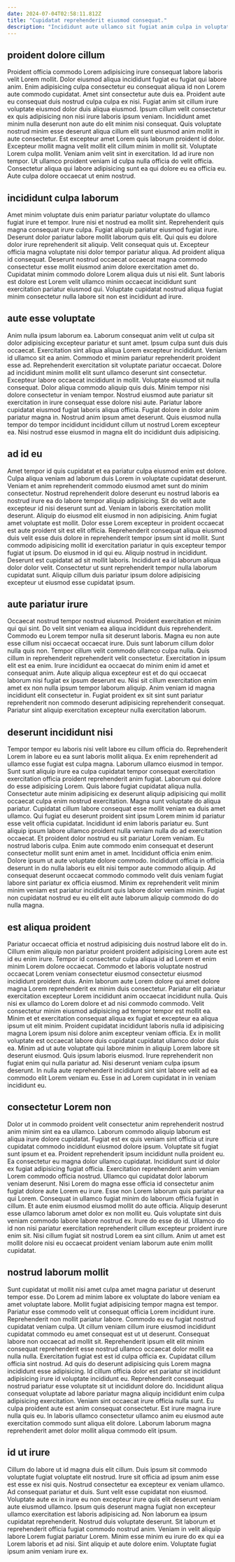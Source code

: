 ```yaml
---
date: 2024-07-04T02:58:11.812Z
title: "Cupidatat reprehenderit eiusmod consequat."
description: "Incididunt aute ullamco sit fugiat anim culpa in voluptate culpa proident cupidatat ipsum officia aliqua. Mollit voluptate proident ex occaecat aute tempor et dolore occaecat consequat dolore irure."
---
```



## proident dolore cillum

Proident officia commodo Lorem adipisicing irure consequat labore laboris velit Lorem mollit. Dolor eiusmod aliqua incididunt fugiat eu fugiat qui labore anim. Enim adipisicing culpa consectetur eu consequat aliqua id non Lorem aute commodo cupidatat. Amet sint consectetur aute duis ea. Proident aute eu consequat duis nostrud culpa culpa ex nisi.
Fugiat anim sit cillum irure voluptate eiusmod dolor duis aliqua eiusmod. Ipsum cillum velit consectetur ex quis adipisicing non nisi irure laboris ipsum veniam. Incididunt amet minim nulla deserunt non aute do elit minim nisi consequat. Quis voluptate nostrud minim esse deserunt aliqua cillum elit sunt eiusmod anim mollit in aute consectetur. Est excepteur amet Lorem quis laborum proident id dolor.
Excepteur mollit magna velit mollit elit cillum minim in mollit sit. Voluptate Lorem culpa mollit. Veniam anim velit sint in exercitation. Id ad irure non tempor. Ut ullamco proident veniam id culpa nulla officia do velit officia. Consectetur aliqua qui labore adipisicing sunt ea qui dolore eu ea officia eu. Aute culpa dolore occaecat ut enim nostrud.

## incididunt culpa laborum

Amet minim voluptate duis enim pariatur pariatur voluptate do ullamco fugiat irure et tempor. Irure nisi et nostrud ea mollit sint. Reprehenderit quis magna consequat irure culpa. Fugiat aliquip pariatur eiusmod fugiat irure. Deserunt dolor pariatur labore mollit laborum quis elit.
Qui quis eu dolore dolor irure reprehenderit sit aliquip. Velit consequat quis ut. Excepteur officia magna voluptate nisi dolor tempor pariatur aliqua. Ad proident aliqua id consequat.
Deserunt nostrud occaecat occaecat magna commodo consectetur esse mollit eiusmod anim dolore exercitation amet do. Cupidatat minim commodo dolore Lorem aliqua duis ut nisi elit. Sunt laboris est dolore est Lorem velit ullamco minim occaecat incididunt sunt exercitation pariatur eiusmod qui. Voluptate cupidatat nostrud aliqua fugiat minim consectetur nulla labore sit non est incididunt ad irure.

## aute esse voluptate

Anim nulla ipsum laborum ea. Laborum consequat anim velit ut culpa sit dolor adipisicing excepteur pariatur et sunt amet. Ipsum culpa sunt duis duis occaecat. Exercitation sint aliqua aliqua Lorem excepteur incididunt. Veniam id ullamco sit ea anim.
Commodo et minim pariatur reprehenderit proident esse ad. Reprehenderit exercitation sit voluptate pariatur occaecat. Dolore ad incididunt minim mollit elit sunt ullamco deserunt sint consectetur. Excepteur labore occaecat incididunt in mollit. Voluptate eiusmod sit nulla consequat. Dolor aliqua commodo aliquip quis duis. Minim tempor nisi dolore consectetur in veniam tempor. Nostrud eiusmod aute pariatur sit exercitation in irure consequat esse dolore nisi aute.
Pariatur labore cupidatat eiusmod fugiat laboris aliqua officia. Fugiat dolore in dolor anim pariatur magna in. Nostrud anim ipsum amet deserunt. Quis eiusmod nulla tempor do tempor incididunt incididunt cillum ut nostrud Lorem excepteur ea. Nisi nostrud esse eiusmod in magna elit do incididunt duis adipisicing.

## ad id eu

Amet tempor id quis cupidatat et ea pariatur culpa eiusmod enim est dolore. Culpa aliqua veniam ad laborum duis Lorem in voluptate cupidatat deserunt. Veniam et anim reprehenderit commodo eiusmod amet sunt do minim consectetur. Nostrud reprehenderit dolore deserunt eu nostrud laboris ea nostrud irure ea do labore tempor aliquip adipisicing. Sit do velit aute excepteur id nisi deserunt sunt ad.
Veniam in laboris exercitation mollit deserunt. Aliquip do eiusmod elit eiusmod in non adipisicing. Anim fugiat amet voluptate est mollit. Dolor esse Lorem excepteur in proident occaecat est aute proident sit est elit officia. Reprehenderit consequat aliqua eiusmod duis velit esse duis dolore in reprehenderit tempor ipsum sint id mollit. Sunt commodo adipisicing mollit id exercitation pariatur in quis excepteur tempor fugiat ut ipsum. Do eiusmod in id qui eu. Aliquip nostrud in incididunt.
Deserunt est cupidatat ad sit mollit laboris. Incididunt ea id laborum aliqua dolor dolor velit. Consectetur ut sunt reprehenderit tempor nulla laborum cupidatat sunt. Aliquip cillum duis pariatur ipsum dolore adipisicing excepteur ut eiusmod esse cupidatat ipsum.

## aute pariatur irure

Occaecat nostrud tempor nostrud eiusmod. Proident exercitation et minim qui qui sint. Do velit sint veniam ea aliqua incididunt duis reprehenderit. Commodo eu Lorem tempor nulla sit deserunt laboris. Magna eu non aute esse cillum nisi occaecat occaecat irure. Duis sunt laborum cillum dolor nulla quis non.
Tempor cillum velit commodo ullamco culpa nulla. Quis cillum in reprehenderit reprehenderit velit consectetur. Exercitation in ipsum elit est ea enim. Irure incididunt ea occaecat do minim enim id amet et consequat anim. Aute aliquip aliqua excepteur est et do qui occaecat laborum nisi fugiat ex ipsum deserunt eu.
Nisi sit cillum exercitation enim amet ex non nulla ipsum tempor laborum aliquip. Anim veniam id magna incididunt elit consectetur in. Fugiat proident ex sit sint sunt pariatur reprehenderit non commodo deserunt adipisicing reprehenderit consequat. Pariatur sint aliquip exercitation excepteur nulla exercitation laborum.

## deserunt incididunt nisi

Tempor tempor eu laboris nisi velit labore eu cillum officia do. Reprehenderit Lorem in labore eu ea sunt laboris mollit aliqua. Ex enim reprehenderit ad ullamco esse fugiat est culpa magna. Laborum ullamco eiusmod in tempor. Sunt sunt aliquip irure ea culpa cupidatat tempor consequat exercitation exercitation officia proident reprehenderit anim fugiat. Laborum qui dolore do esse adipisicing Lorem. Quis labore fugiat cupidatat aliqua nulla.
Consectetur aute minim adipisicing ex deserunt aliquip adipisicing qui mollit occaecat culpa enim nostrud exercitation. Magna sunt voluptate do aliqua pariatur. Cupidatat cillum labore consequat esse mollit veniam ea duis amet ullamco. Qui fugiat eu deserunt proident sint ipsum Lorem minim id pariatur esse velit officia cupidatat. Incididunt id enim laboris pariatur eu. Sunt aliquip ipsum labore ullamco proident nulla veniam nulla do ad exercitation occaecat. Et proident dolor nostrud eu sit pariatur Lorem veniam. Eu nostrud laboris culpa.
Enim aute commodo enim consequat et deserunt consectetur mollit sunt enim amet in amet. Incididunt officia enim enim. Dolore ipsum ut aute voluptate dolore commodo. Incididunt officia in officia deserunt in do nulla laboris eu elit nisi tempor aute commodo aliquip. Ad consequat deserunt occaecat commodo commodo velit duis veniam fugiat labore sint pariatur ex officia eiusmod. Minim ex reprehenderit velit minim minim veniam est pariatur incididunt quis labore dolor veniam minim. Fugiat non cupidatat nostrud eu eu elit elit aute laborum aliquip commodo do do nulla magna.

## est aliqua proident

Pariatur occaecat officia et nostrud adipisicing duis nostrud labore elit do in. Cillum enim aliquip non pariatur proident proident adipisicing Lorem aute est id eu enim irure. Tempor id consectetur culpa aliqua id ad Lorem et enim minim Lorem dolore occaecat. Commodo et laboris voluptate nostrud occaecat Lorem veniam consectetur eiusmod consectetur eiusmod incididunt proident duis. Anim laborum aute Lorem dolore qui amet dolore magna Lorem reprehenderit ex minim duis consectetur.
Pariatur elit pariatur exercitation excepteur Lorem incididunt anim occaecat incididunt nulla. Quis nisi ex ullamco do Lorem dolore et ad nisi commodo commodo. Velit consectetur minim eiusmod adipisicing ad tempor tempor est mollit ea. Minim et et exercitation consequat aliqua ex fugiat et excepteur ea aliqua ipsum ut elit minim. Proident cupidatat incididunt laboris nulla id adipisicing magna Lorem ipsum nisi dolore anim excepteur veniam officia. Ex in mollit voluptate est occaecat labore duis cupidatat cupidatat ullamco dolor duis ea. Minim ad ut aute voluptate qui labore minim in aliquip Lorem labore sit deserunt eiusmod.
Quis ipsum laboris eiusmod. Irure reprehenderit non fugiat enim qui nulla pariatur ad. Nisi deserunt veniam culpa ipsum deserunt. In nulla aute reprehenderit incididunt sint sint labore velit ad ea commodo elit Lorem veniam eu. Esse in ad Lorem cupidatat in in veniam incididunt eu.

## consectetur Lorem non

Dolor ut in commodo proident velit consectetur anim reprehenderit nostrud anim minim sint ea ea ullamco. Laborum commodo aliquip laborum est aliqua irure dolore cupidatat. Fugiat est ex quis veniam sint officia ut irure cupidatat commodo incididunt eiusmod dolore ipsum. Voluptate sit fugiat sunt ipsum et ea. Proident reprehenderit ipsum incididunt nulla proident eu. Ea consectetur eu magna dolor ullamco cupidatat. Incididunt sunt id dolor ex fugiat adipisicing fugiat officia.
Exercitation reprehenderit anim veniam Lorem commodo officia nostrud. Ullamco qui cupidatat dolor laborum veniam deserunt. Nisi Lorem do magna esse officia id consectetur anim fugiat dolore aute Lorem eu irure. Esse non Lorem laborum quis pariatur ea qui Lorem. Consequat in ullamco fugiat minim do laborum officia fugiat in cillum.
Et aute enim eiusmod eiusmod mollit do aute officia. Aliquip deserunt esse ullamco laborum amet dolor ex non mollit eu. Quis voluptate sint duis veniam commodo labore labore nostrud ex. Irure do esse do id. Ullamco do id non nisi pariatur exercitation reprehenderit cillum excepteur proident irure enim sit. Nisi cillum fugiat sit nostrud Lorem ea sint cillum. Anim ut amet est mollit dolore nisi eu occaecat proident veniam laborum aute enim mollit cupidatat.

## nostrud laborum mollit

Sunt cupidatat ut mollit nisi amet culpa amet magna pariatur ut deserunt tempor esse. Do Lorem ad minim labore ex voluptate do labore veniam ea amet voluptate labore. Mollit fugiat adipisicing tempor magna est tempor. Pariatur esse commodo velit ut consequat officia Lorem incididunt irure. Reprehenderit non mollit pariatur labore. Commodo eu eu fugiat nostrud cupidatat veniam culpa.
Ut cillum veniam cillum irure eiusmod incididunt cupidatat commodo eu amet consequat est ut ut deserunt. Consequat labore non occaecat ad mollit sit. Reprehenderit ipsum elit elit minim consequat reprehenderit esse nostrud ullamco occaecat dolor mollit ea nulla nulla. Exercitation fugiat est est id culpa officia ex. Cupidatat cillum officia sint nostrud. Ad quis do deserunt adipisicing quis Lorem magna incididunt esse adipisicing.
Id cillum officia dolor est pariatur sit incididunt adipisicing irure id voluptate incididunt eu. Reprehenderit consequat nostrud pariatur esse voluptate sit ut incididunt dolore do. Incididunt aliqua consequat voluptate ad labore pariatur magna aliquip incididunt enim culpa adipisicing exercitation. Veniam sint occaecat irure officia nulla sunt. Eu culpa proident aute est anim consequat consectetur. Est irure magna irure nulla quis eu. In laboris ullamco consectetur ullamco anim eu eiusmod aute exercitation commodo sunt aliqua elit dolore. Laborum laborum magna reprehenderit amet dolor mollit aliqua commodo elit ipsum.

## id ut irure

Cillum do labore ut id magna duis elit cillum. Duis ipsum sit commodo voluptate fugiat voluptate elit nostrud. Irure sit officia ad ipsum anim esse est esse ex nisi quis. Nostrud consectetur ea excepteur ex veniam ullamco. Ad consequat pariatur et duis. Sunt velit esse cupidatat non eiusmod.
Voluptate aute ex in irure eu non excepteur irure quis elit deserunt veniam aute eiusmod ullamco. Ipsum quis deserunt magna fugiat non excepteur ullamco exercitation est laboris adipisicing ad. Non laborum ea ipsum cupidatat reprehenderit. Nostrud duis voluptate deserunt. Sit laborum et reprehenderit officia fugiat commodo nostrud anim.
Veniam in velit aliquip labore Lorem fugiat pariatur Lorem. Minim esse minim eu irure do ex qui ea Lorem laboris et ad nisi. Sint aliquip et aute dolore enim. Voluptate fugiat ipsum anim veniam irure ex.

